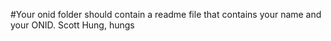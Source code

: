 #Your onid folder should contain a readme file that contains your name and your ONID.
Scott Hung, hungs

